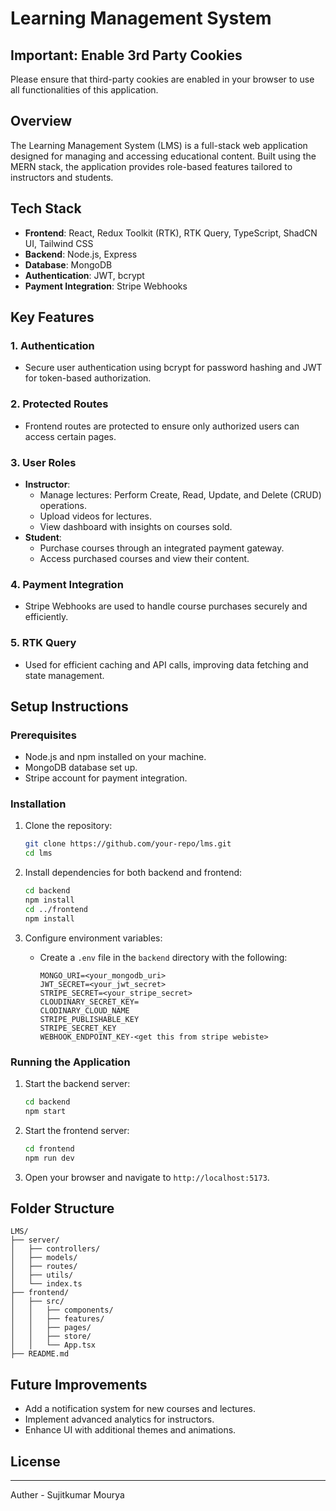 # Learning Management System

## **Important: Enable 3rd Party Cookies**

Please ensure that third-party cookies are enabled in your browser to use all functionalities of this application.

## **Overview**

The Learning Management System (LMS) is a full-stack web application designed for managing and accessing educational content. Built using the MERN stack, the application provides role-based features tailored to instructors and students.

## **Tech Stack**

- **Frontend**: React, Redux Toolkit (RTK), RTK Query, TypeScript, ShadCN UI, Tailwind CSS
- **Backend**: Node.js, Express
- **Database**: MongoDB
- **Authentication**: JWT, bcrypt
- **Payment Integration**: Stripe Webhooks

## **Key Features**

### 1. **Authentication**

- Secure user authentication using bcrypt for password hashing and JWT for token-based authorization.

### 2. **Protected Routes**

- Frontend routes are protected to ensure only authorized users can access certain pages.

### 3. **User Roles**

- **Instructor**:
  - Manage lectures: Perform Create, Read, Update, and Delete (CRUD) operations.
  - Upload videos for lectures.
  - View dashboard with insights on courses sold.
- **Student**:
  - Purchase courses through an integrated payment gateway.
  - Access purchased courses and view their content.

### 4. **Payment Integration**

- Stripe Webhooks are used to handle course purchases securely and efficiently.

### 5. **RTK Query**

- Used for efficient caching and API calls, improving data fetching and state management.

## **Setup Instructions**

### Prerequisites

- Node.js and npm installed on your machine.
- MongoDB database set up.
- Stripe account for payment integration.

### Installation

1. Clone the repository:
   ```bash
   git clone https://github.com/your-repo/lms.git
   cd lms
   ```
2. Install dependencies for both backend and frontend:
   ```bash
   cd backend
   npm install
   cd ../frontend
   npm install
   ```
3. Configure environment variables:

   - Create a `.env` file in the `backend` directory with the following:

     ```env
     MONGO_URI=<your_mongodb_uri>
     JWT_SECRET=<your_jwt_secret>
     STRIPE_SECRET=<your_stripe_secret>
     CLOUDINARY_SECRET_KEY=
     CLODINARY_CLOUD_NAME
     STRIPE_PUBLISHABLE_KEY
     STRIPE_SECRET_KEY
     WEBHOOK_ENDPOINT_KEY-<get this from stripe webiste>

     ```

### Running the Application

1. Start the backend server:
   ```bash
   cd backend
   npm start
   ```
2. Start the frontend server:
   ```bash
   cd frontend
   npm run dev
   ```
3. Open your browser and navigate to `http://localhost:5173`.

## **Folder Structure**

```
LMS/
├── server/
│   ├── controllers/
│   ├── models/
│   ├── routes/
│   ├── utils/
│   └── index.ts
├── frontend/
│   ├── src/
│   │   ├── components/
│   │   ├── features/
│   │   ├── pages/
│   │   ├── store/
│   │   └── App.tsx
├── README.md
```

## **Future Improvements**

- Add a notification system for new courses and lectures.
- Implement advanced analytics for instructors.
- Enhance UI with additional themes and animations.

## **License**

---

Auther - Sujitkumar Mourya
